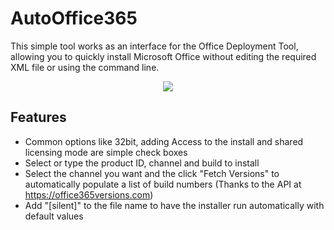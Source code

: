 # AutoOffice365
This simple tool works as an interface for the Office Deployment Tool, allowing you to quickly install Microsoft Office without editing the required XML file or using the command line.

<p align="center">
  <img src="https://github.com/jmclaren7/auto-office-365/blob/main/Extras/screenshot1.jpg?raw=true">
</p>

## Features
* Common options like 32bit, adding Access to the install and shared licensing mode are simple check boxes
* Select or type the product ID, channel and build to install
* Select the channel you want and the click "Fetch Versions" to automatically populate a list of build numbers (Thanks to the API at https://office365versions.com)
* Add "[silent]" to the file name to have the installer run automatically with default values
